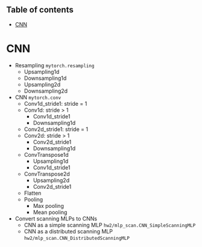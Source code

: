 ## Table of contents
* [CNN](#CNN) 


# CNN
  - Resampling `mytorch.resampling`
    - Upsampling1d
    - Downsampling1d
    - Upsampling2d
    - Downsampling2d
  - CNN `mytorch.conv`
    - Conv1d_stride1: stride = 1
    - Conv1d: stride > 1
      - Conv1d_stride1
      - Downsampling1d
    - Conv2d_stride1: stride = 1
    - Conv2d: stride > 1
      - Conv2d_stride1
      - Downsampling1d
    - ConvTranspose1d
      - Upsampling1d
      - Conv1d_stride1 
    - ConvTranspose2d
      - Upsampling2d
      - Conv2d_stride1
    - Flatten
    - Pooling
      - Max pooling
      - Mean pooling
  - Convert scanning MLPs to CNNs
    - CNN as a simple scanning MLP `hw2/mlp_scan.CNN_SimpleScanningMLP`
    - CNN as a distributed scanning MLP `hw2/mlp_scan.CNN_DistributedScanningMLP`
           
       
